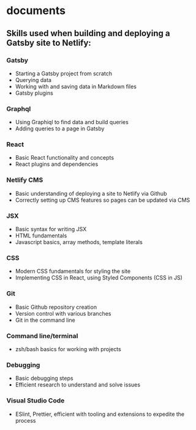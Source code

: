 # documents

## Skills used when building and deploying a Gatsby site to Netlify:

### Gatsby
- Starting a Gatsby project from scratch
- Querying data
- Working with and saving data in Markdown files
- Gatsby plugins

### Graphql
- Using Graphiql to find data and build queries 
- Adding queries to a page in Gatsby 

### React
- Basic React functionality and concepts
- React plugins and dependencies 

### Netlify CMS
- Basic understanding of deploying a site to Netlify via Github
- Correctly setting up CMS features so pages can be updated via CMS

### JSX
- Basic syntax for writing JSX
- HTML fundamentals
- Javascript basics, array methods, template literals 

### CSS
- Modern CSS fundamentals for styling the site
- Implementing CSS in React, using Styled Components (CSS in JS)

### Git
- Basic Github repository creation
- Version control with various branches
- Git in the command line 

### Command line/terminal 
- zsh/bash basics for working with projects

### Debugging
- Basic debugging steps
- Efficient research to understand and solve issues

### Visual Studio Code
- ESlint, Prettier, efficient with tooling and extensions to expedite the process
